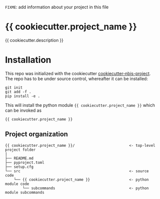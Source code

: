 <!--
[![PyPI](https://img.shields.io/pypi/v/{{ cookiecutter.repo_name }}.svg)](https://pypi.python.org/pypi/{{ cookiecutter.repo_name }})
-->
<!--
[![CI](https://github.com/NBISweden/{{ cookiecutter.project_name }}/actions/workflows/ci.yml/badge.svg)](https://github.com/NBISweden/{{ cookiecutter.project_name }}/actions/workflows/ci.yml)
-->
<!--
[![BioConda](https://img.shields.io/badge/install%20with-bioconda-brightgreen.svg)](http://bioconda.github.io/recipes/{{ cookiecutter.repo_name }}/README.html)
-->

`FIXME`: add information about your project in this file

# {{ cookiecutter.project_name }}

{{ cookiecutter.description }}

# Installation

This repo was initialized with the cookiecutter
[cookiecutter-nbis-project](https://github.com/percyfal/cookiecutter-nbis-project).
The repo has to be under source control, whereafter it can be
installed:

	git init
	git add -f .
	pip install -e .
	
This will install the python module `{{ cookiecutter.project_name }}`
which can be invoked as

	{{ cookiecutter.project_name }}
	

## Project organization

```
{{ cookiecutter.project_name }}/                         <- top-level project folder
| 
├── README.md
├── pyproject.toml
├── setup.cfg
└── src                                                  <- source code
    └── {{ cookiecutter.project_name }}                  <- python module code
        └── subcommands                                  <- python module subcommands
```
